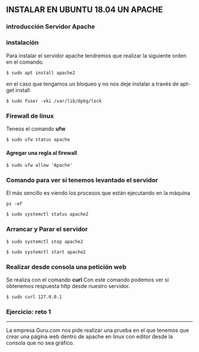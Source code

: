 ## INSTALAR EN UBUNTU 18.04 UN APACHE

### introducción Servidor Apache


### instalación 
Para instalar el servidor apache tendremos que realizar la siguiente orden en el comando.
```
$ sudo apt install apache2
```
en el caso que tengamos un bloqueo y no nos deje instalar a través de apt-get install 
```
$ sudo fuser -vki /var/lib/dpkg/lock
```
### Firewall de linux

Teneos el comando **ufw**

```
$ sudo ufw status apache
```

#### Agregar una regla al firewall

```
$ sudo ufw allow 'Apache'
```

### Comando para ver si tenemos levantado el servidor
El más sencillo es viendo los procesos que están ejecutando en la máquina
```
ps -ef 
```
```
$ sudo systemctl status apache2
```

###  Arrancar y Parar el servidor
```
$ sudo systemctl stop apache2
```

```
$ sudo systemctl start apache2
```

### Realizar desde consola una petición web
Se realiza con el comando **curl**
Con este comando podemos ver si obtenemos respuesta http desde nuestro servidor.
```
$ sudo curl 127.0.0.1
```

### Ejercicio: reto 1
---
La empresa Guru.com nos pide realizar una prueba en el que tenemos que crear una página web dentro de apache en linux con editor desde la consola que no sea gráfico.
